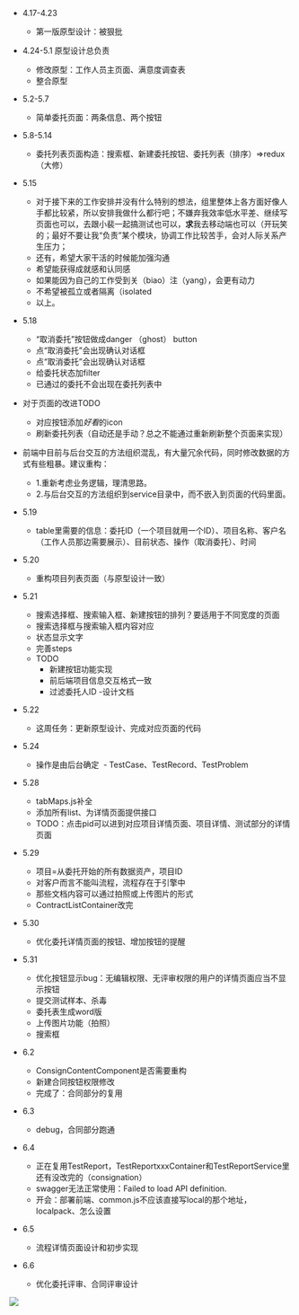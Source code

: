 - 4.17-4.23
  - 第一版原型设计：被狠批
  
- 4.24-5.1 原型设计总负责
  - 修改原型：工作人员主页面、满意度调查表
  - 整合原型
 
- 5.2-5.7
  - 简单委托页面：两条信息、两个按钮

- 5.8-5.14
  - 委托列表页面构造：搜索框、新建委托按钮、委托列表（排序）=>redux（大修）

- 5.15
  - 对于接下来的工作安排并没有什么特别的想法，组里整体上各方面好像人手都比较紧，所以安排我做什么都行吧；不嫌弃我效率低水平差、继续写页面也可以，去跟小裴一起搞测试也可以，**求**我去移动端也可以（开玩笑的；最好不要让我“负责”某个模块，协调工作比较苦手，会对人际关系产生压力；
  - 还有，希望大家干活的时候能加强沟通
  - 希望能获得成就感和认同感
  - 如果能因为自己的工作受到关（biao）注（yang），会更有动力
  - 不希望被孤立或者隔离（isolated
  - 以上。

- 5.18
  - “取消委托”按钮做成danger （ghost） button
  - 点“取消委托”会出现确认对话框
  - 点“取消委托”会出现确认对话框
  - 给委托状态加filter
  - 已通过的委托不会出现在委托列表中
  
- 对于页面的改进TODO
  - 对应按钮添加*好看*的icon
  - 刷新委托列表（自动还是手动？总之不能通过重新刷新整个页面来实现）

- 前端中目前与后台交互的方法组织混乱，有大量冗余代码，同时修改数据的方式有些粗暴。建议重构：
  - 1.重新考虑业务逻辑，理清思路。
  - 2.与后台交互的方法组织到service目录中，而不嵌入到页面的代码里面。

- 5.19
  - table里需要的信息：委托ID（一个项目就用一个ID）、项目名称、客户名（工作人员那边需要展示）、目前状态、操作（取消委托）、时间

- 5.20
  - 重构项目列表页面（与原型设计一致）

- 5.21
    - 搜索选择框、搜索输入框、新建按钮的排列？要适用于不同宽度的页面
    - 搜索选择框与搜索输入框内容对应
    - 状态显示文字
    - 完善steps
    - TODO
      - 新建按钮功能实现
      - 前后端项目信息交互格式一致
      - 过滤委托人ID
    -设计文档

- 5.22
  - 这周任务：更新原型设计、完成对应页面的代码

- 5.24
  - 操作是由后台确定
  - TestCase、TestRecord、TestProblem

- 5.28
  - tabMaps.js补全
  - 添加所有list、为详情页面提供接口
  - TODO：点击pid可以进到对应项目详情页面、项目详情、测试部分的详情页面

- 5.29
  - 项目=从委托开始的所有数据资产，项目ID
  - 对客户而言不能叫流程，流程存在于引擎中
  - 那些文档内容可以通过拍照或上传图片的形式
  - ContractListContainer改完

- 5.30
  - 优化委托详情页面的按钮、增加按钮的提醒

- 5.31
  - 优化按钮显示bug：无编辑权限、无评审权限的用户的详情页面应当不显示按钮
  - 提交测试样本、杀毒
  - 委托表生成word版
  - 上传图片功能（拍照）
  - 搜索框

- 6.2
  - ConsignContentComponent是否需要重构
  - 新建合同按钮权限修改
  - 完成了：合同部分的复用

- 6.3
  - debug，合同部分跑通

- 6.4
  - 正在复用TestReport，TestReportxxxContainer和TestReportService里还有没改完的（consignation）
  - swagger无法正常使用：Failed to load API definition.
  - 开会：部署前端、common.js不应该直接写local的那个地址，localpack、怎么设置

- 6.5
  - 流程详情页面设计和初步实现

- 6.6
  - 优化委托评审、合同评审设计
  
![](https://github.com/151220134/STC/blob/master/谢谢茄子.jpg)
